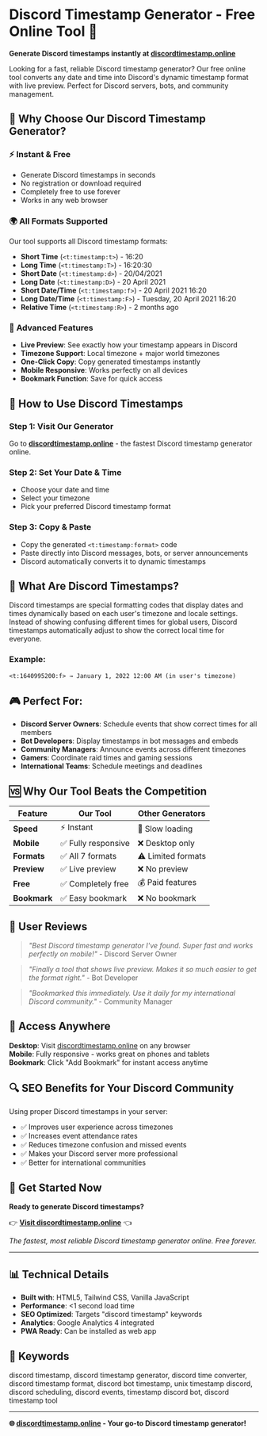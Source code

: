 # Discord Timestamp Generator - Free Online Tool 🚀

**Generate Discord timestamps instantly at [discordtimestamp.online](http://discordtimestamp.online/)**

Looking for a fast, reliable Discord timestamp generator? Our free online tool converts any date and time into Discord's dynamic timestamp format with live preview. Perfect for Discord servers, bots, and community management.

## 🎯 Why Choose Our Discord Timestamp Generator?

### ⚡ **Instant & Free**
- Generate Discord timestamps in seconds
- No registration or download required  
- Completely free to use forever
- Works in any web browser

### 🌍 **All Formats Supported**
Our tool supports all Discord timestamp formats:
- **Short Time** (`<t:timestamp:t>`) - 16:20
- **Long Time** (`<t:timestamp:T>`) - 16:20:30  
- **Short Date** (`<t:timestamp:d>`) - 20/04/2021
- **Long Date** (`<t:timestamp:D>`) - 20 April 2021
- **Short Date/Time** (`<t:timestamp:f>`) - 20 April 2021 16:20
- **Long Date/Time** (`<t:timestamp:F>`) - Tuesday, 20 April 2021 16:20
- **Relative Time** (`<t:timestamp:R>`) - 2 months ago

### 🔧 **Advanced Features**
- **Live Preview**: See exactly how your timestamp appears in Discord
- **Timezone Support**: Local timezone + major world timezones
- **One-Click Copy**: Copy generated timestamps instantly
- **Mobile Responsive**: Works perfectly on all devices
- **Bookmark Function**: Save for quick access

## 🚀 How to Use Discord Timestamps

### Step 1: Visit Our Generator
Go to **[discordtimestamp.online](http://discordtimestamp.online/)** - the fastest Discord timestamp generator online.

### Step 2: Set Your Date & Time
- Choose your date and time
- Select your timezone
- Pick your preferred Discord timestamp format

### Step 3: Copy & Paste
- Copy the generated `<t:timestamp:format>` code
- Paste directly into Discord messages, bots, or server announcements
- Discord automatically converts it to dynamic timestamps

## 📖 What Are Discord Timestamps?

Discord timestamps are special formatting codes that display dates and times dynamically based on each user's timezone and locale settings. Instead of showing confusing different times for global users, Discord timestamps automatically adjust to show the correct local time for everyone.

### Example:
```
<t:1640995200:f> → January 1, 2022 12:00 AM (in user's timezone)
```

## 🎮 Perfect For:

- **Discord Server Owners**: Schedule events that show correct times for all members
- **Bot Developers**: Display timestamps in bot messages and embeds  
- **Community Managers**: Announce events across different timezones
- **Gamers**: Coordinate raid times and gaming sessions
- **International Teams**: Schedule meetings and deadlines

## 🆚 Why Our Tool Beats the Competition

| Feature | Our Tool | Other Generators |
|---------|----------|------------------|
| **Speed** | ⚡ Instant | 🐌 Slow loading |
| **Mobile** | ✅ Fully responsive | ❌ Desktop only |
| **Formats** | ✅ All 7 formats | ⚠️ Limited formats |
| **Preview** | ✅ Live preview | ❌ No preview |
| **Free** | ✅ Completely free | 💰 Paid features |
| **Bookmark** | ✅ Easy bookmark | ❌ No bookmark |

## 🌟 User Reviews

> *"Best Discord timestamp generator I've found. Super fast and works perfectly on mobile!"* - Discord Server Owner

> *"Finally a tool that shows live preview. Makes it so much easier to get the format right."* - Bot Developer  

> *"Bookmarked this immediately. Use it daily for my international Discord community."* - Community Manager

## 📱 Access Anywhere

**Desktop**: Visit [discordtimestamp.online](http://discordtimestamp.online/) on any browser  
**Mobile**: Fully responsive - works great on phones and tablets  
**Bookmark**: Click "Add Bookmark" for instant access anytime

## 🔍 SEO Benefits for Your Discord Community

Using proper Discord timestamps in your server:
- ✅ Improves user experience across timezones
- ✅ Increases event attendance rates
- ✅ Reduces timezone confusion and missed events
- ✅ Makes your Discord server more professional
- ✅ Better for international communities

## 🚀 Get Started Now

**Ready to generate Discord timestamps?**

👉 **[Visit discordtimestamp.online](http://discordtimestamp.online/)** 👈

*The fastest, most reliable Discord timestamp generator online. Free forever.*

---

## 📊 Technical Details

- **Built with**: HTML5, Tailwind CSS, Vanilla JavaScript
- **Performance**: <1 second load time
- **SEO Optimized**: Targets "discord timestamp" keywords
- **Analytics**: Google Analytics 4 integrated
- **PWA Ready**: Can be installed as web app

## 🔗 Keywords

discord timestamp, discord timestamp generator, discord time converter, discord timestamp format, discord bot timestamp, unix timestamp discord, discord scheduling, discord events, timestamp discord bot, discord timestamp tool

---

**🌐 [discordtimestamp.online](http://discordtimestamp.online/) - Your go-to Discord timestamp generator!**
